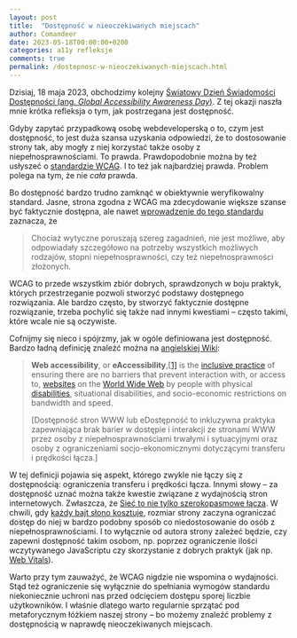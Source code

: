 ```yaml
---
layout: post
title:  "Dostępność w nieoczekiwanych miejscach"
author: Comandeer
date: 2023-05-18T00:00:00+0200
categories: a11y refleksje
comments: true
permalink: /dostepnosc-w-nieoczekiwanych-miejscach.html
---
```


Dzisiaj, 18 maja 2023, obchodzimy kolejny [Światowy Dzień Świadomości Dostępności (ang. <i lang="en">Global Accessibility Awareness Day</i>)](https://accessibility.day/). Z tej okazji naszła mnie krótka refleksja o tym, jak postrzegana jest dostępność.

Gdyby zapytać przypadkową osobę webdeveloperską o to, czym jest dostępność, to jest duża szansa uzyskania odpowiedzi, że to dostosowanie strony tak, aby mogły z niej korzystać także osoby z niepełnosprawnościami. To prawda. Prawdopodobnie można by też usłyszeć o [standardzie WCAG](https://wcag21.lepszyweb.pl/). I to też jak najbardziej prawda. Problem polega na tym, że nie _cała_ prawda.

Bo dostępność bardzo trudno zamknąć w obiektywnie weryfikowalny standard. Jasne, strona zgodna z WCAG ma zdecydowanie większe szanse być faktycznie dostępna, ale nawet [wprowadzenie do tego standardu](https://wcag21.lepszyweb.pl/#background-on-wcag-2) zaznacza, że

> Chociaż wytyczne poruszają szereg zagadnień, nie jest możliwe, aby odpowiadały szczegółowo na potrzeby wszystkich możliwych rodzajów, stopni niepełnosprawności, czy też niepełnosprawności złożonych.

WCAG to przede wszystkim zbiór dobrych, sprawdzonych w boju praktyk, których przestrzeganie pozwoli stworzyć podstawy dostępnego rozwiązania. Ale bardzo często, by stworzyć faktycznie dostępne rozwiązanie, trzeba pochylić się także nad innymi kwestiami – często takimi, które wcale nie są oczywiste.

Cofnijmy się nieco i spójrzmy, jak w ogóle definiowana jest dostępność. Bardzo ładną definicję znaleźć można na [angielskiej Wiki](https://en.wikipedia.org/wiki/Web_accessibility):

> **Web accessibility**, or **eAccessibility**,[[1\]](https://en.wikipedia.org/wiki/Web_accessibility#cite_note-sec1095-1) is the [inclusive practice](https://en.wikipedia.org/wiki/Inclusion_(disability_rights)) of ensuring there are no barriers that prevent interaction with, or access to, [websites](https://en.wikipedia.org/wiki/Website) on the [World Wide Web](https://en.wikipedia.org/wiki/World_Wide_Web) by people with physical [disabilities](https://en.wikipedia.org/wiki/Disabilities), situational disabilities, and socio-economic restrictions on bandwidth and speed.
>
> [Dostępność stron WWW lub eDostępność to inkluzywna praktyka zapewniająca brak barier w dostępie i interakcji ze stronami WWW przez osoby z niepełnosprawnościami trwałymi i sytuacyjnymi oraz osoby z ograniczeniami socjo-ekonomicznymi dotyczącymi transferu i prędkości łącza.]

W tej definicji pojawia się aspekt, którego zwykle nie łączy się z dostępnością: ograniczenia transferu i prędkości łącza. Innymi słowy – za dostępność uznać można także kwestie związane z wydajnością stron internetowych. Zwłaszcza, że [Sieć to nie tylko szerokopasmowe łącza](https://www.smashingmagazine.com/2017/03/world-wide-web-not-wealthy-western-web-part-1/). W chwili, gdy [każdy bajt słono kosztuje](https://whatdoesmysitecost.com/), rozmiar strony zaczyna ograniczać dostęp do niej w bardzo podobny sposób co niedostosowanie do osób z niepełnosprawnościami. I to wyłącznie od autora strony zależeć będzie, czy zapewni dostępność takim osobom, np. poprzez ograniczenie ilości wczytywanego JavaScriptu czy skorzystanie z dobrych praktyk (jak np. [Web Vitals](https://web.dev/vitals/)).

Warto przy tym zauważyć, że WCAG nigdzie nie wspomina o wydajności. Stąd też ograniczenie się wyłącznie do spełniania wymogów standardu niekoniecznie uchroni nas przed odcięciem dostępu sporej liczbie użytkowników. I właśnie dlatego warto regularnie sprzątać pod metaforycznym łóżkiem naszej strony – bo możemy znaleźć problemy z dostępnością w naprawdę nieoczekiwanych miejscach.
